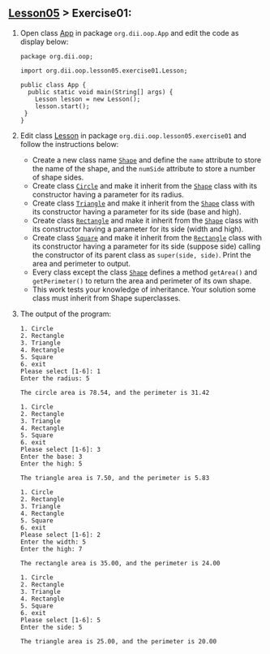 ## [Lesson05](index.md) > Exercise01:

1. Open class [App](../../app/src/main/java/org/dii/oop/App.java) in package `org.dii.oop.App` and edit the code as display below: 
   ```
   package org.dii.oop;

   import org.dii.oop.lesson05.exercise01.Lesson;

   public class App {
     public static void main(String[] args) {
       Lesson lesson = new Lesson();
       lesson.start();
    }
   }
   ```

2. Edit class [Lesson](../../app/src/main/java/org/dii/oop/lesson05/exercise01/Lesson.java) in package `org.dii.oop.lesson05.exercise01` and follow the instructions below:
   - Create a new class name [`Shape`](../../app/src/main/java/org/dii/oop/lesson05/exercise01/Shape.java) and define the `name` attribute to store the name of the shape, and the `numSide` attribute to store a number of shape sides.
   - Create class [`Circle`](../../app/src/main/java/org/dii/oop/lesson05/exercise01/Circle.java) and make it inherit from the [`Shape`](../../app/src/main/java/org/dii/oop/lesson05/exercise01/Shape.java) class with its constructor having a parameter for its radius.
   - Create class [`Triangle`](../../app/src/main/java/org/dii/oop/lesson05/exercise01/Triangle.java) and make it inherit from the [`Shape`](../../app/src/main/java/org/dii/oop/lesson05/exercise01/Shape.java) class with its constructor having a parameter for its side (base and high).
   - Create class [`Rectangle`](../../app/src/main/java/org/dii/oop/lesson05/exercise01/Rectangle.java) and make it inherit from the [`Shape`](../../app/src/main/java/org/dii/oop/lesson05/exercise01/Shape.java) class with its constructor having a parameter for its side (width and high).
   - Create class [`Square`](../../app/src/main/java/org/dii/oop/lesson05/exercise01/Square.java) and make it inherit from the [`Rectangle`](../../app/src/main/java/org/dii/oop/lesson05/exercise01/Rectangle.java) class with its constructor having a parameter for its side (suppose side) calling the constructor of its parent class as `super(side, side)`. Print the area and perimeter to output.
   - Every class except the class [`Shape`](../../app/src/main/java/org/dii/oop/lesson05/exercise01/Shape.java) defines a method `getArea()` and `getPerimeter()` to return the area and perimeter of its own shape.
   - This work tests your knowledge of inheritance. Your solution some class must inherit from Shape superclasses.


3. The output of the program:
   ```
   1. Circle
   2. Rectangle
   3. Triangle
   4. Rectangle
   5. Square
   6. exit
   Please select [1-6]: 1
   Enter the radius: 5
   
   The circle area is 78.54, and the perimeter is 31.42
   ```
   ```
   1. Circle
   2. Rectangle
   3. Triangle
   4. Rectangle
   5. Square
   6. exit
   Please select [1-6]: 3
   Enter the base: 3
   Enter the high: 5
   
   The triangle area is 7.50, and the perimeter is 5.83
   ```
   ```
   1. Circle
   2. Rectangle
   3. Triangle
   4. Rectangle
   5. Square
   6. exit
   Please select [1-6]: 2
   Enter the width: 5
   Enter the high: 7
   
   The rectangle area is 35.00, and the perimeter is 24.00
   ```
   ```
   1. Circle
   2. Rectangle
   3. Triangle
   4. Rectangle
   5. Square
   6. exit
   Please select [1-6]: 5
   Enter the side: 5
   
   The triangle area is 25.00, and the perimeter is 20.00
   ```
   